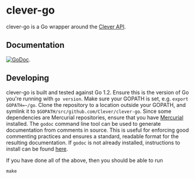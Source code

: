 # clever-go

clever-go is a Go wrapper around the [Clever API](https://clever.com/developers/docs).

## Documentation

[![GoDoc](https://godoc.org/github.com/Clever/clever-go?status.png)](https://godoc.org/github.com/Clever/clever-go).

## Developing

clever-go is built and tested against Go 1.2.
Ensure this is the version of Go you're running with `go version`.
Make sure your GOPATH is set, e.g. `export GOPATH=~/go`.
Clone the repository to a location outside your GOPATH, and symlink it to `$GOPATH/src/github.com/Clever/clever-go`.
Since some dependencies are Mercurial repositories, ensure that you have [Mercurial](http://mercurial.selenic.com/downloads)  installed.
The `godoc` command line tool can be used to generate documentation from comments in source. This is useful for enforcing good commenting practices and ensures a standard, readable format for the resulting documentation. If `godoc` is not already installed, instructions to install can be found [here](http://golang.org/doc/go1.2#go_tools_godoc).

If you have done all of the above, then you should be able to run

```
make
```
